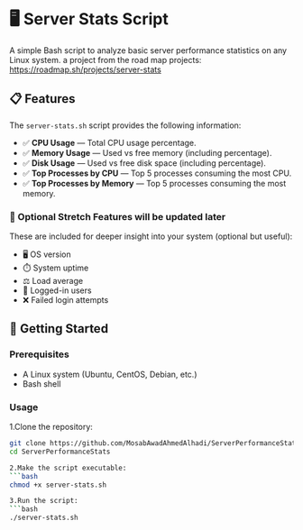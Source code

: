 # 🖥️ Server Stats Script

A simple Bash script to analyze basic server performance statistics on any Linux system.
a project from the road map projects:
https://roadmap.sh/projects/server-stats

## 📋 Features

The `server-stats.sh` script provides the following information:

- ✅ **CPU Usage** — Total CPU usage percentage.
- ✅ **Memory Usage** — Used vs free memory (including percentage).
- ✅ **Disk Usage** — Used vs free disk space (including percentage).
- ✅ **Top Processes by CPU** — Top 5 processes consuming the most CPU.
- ✅ **Top Processes by Memory** — Top 5 processes consuming the most memory.

### 🧪 Optional Stretch Features will be updated later
These are included for deeper insight into your system (optional but useful):

- 🖥️ OS version
- ⏱️ System uptime
- ⚖️ Load average
- 👤 Logged-in users
- ❌ Failed login attempts

## 🚀 Getting Started

### Prerequisites

- A Linux system (Ubuntu, CentOS, Debian, etc.)
- Bash shell

### Usage

1.Clone the repository:

```bash
git clone https://github.com/MosabAwadAhmedAlhadi/ServerPerformanceStats.git
cd ServerPerformanceStats

2.Make the script executable:
```bash
chmod +x server-stats.sh

3.Run the script:
```bash
./server-stats.sh
